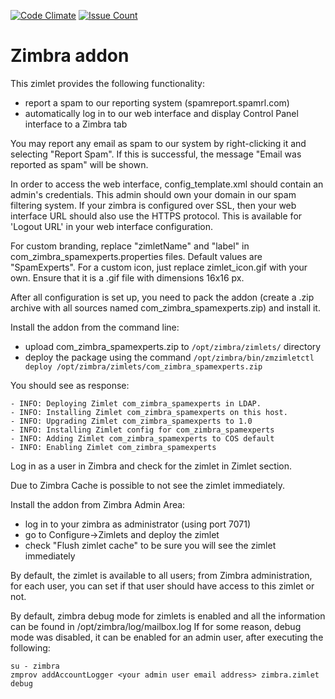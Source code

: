[![Code Climate](https://codeclimate.com/github/SpamExperts/zimbra-addon/badges/gpa.svg)](https://codeclimate.com/github/SpamExperts/zimbra-addon) [![Issue Count](https://codeclimate.com/github/SpamExperts/zimbra-addon/badges/issue_count.svg)](https://codeclimate.com/github/SpamExperts/zimbra-addon)

# Zimbra addon 
 
This zimlet provides the following functionality: 
- report a spam to our reporting system (spamreport.spamrl.com) 
- automatically log in to our web interface and display Control Panel interface to a Zimbra tab 

You may report any email as spam to our system by right-clicking it and selecting "Report Spam". If this is successful, the message "Email was reported as spam" will be shown. 
 
In order to access the web interface, config_template.xml should contain an admin's credentials. This admin should own your domain in our spam filtering system.
If your zimbra is configured over SSL, then your web interface URL should also use the HTTPS protocol. This is available for 'Logout URL' in your web interface configuration.

For custom branding, replace "zimletName" and "label" in com_zimbra_spamexperts.properties files. Default values are "SpamExperts".
For a custom icon, just replace zimlet_icon.gif with your own. Ensure that it is a .gif file with dimensions 16x16 px.

After all configuration is set up, you need to pack the addon (create a .zip archive with all sources named com_zimbra_spamexperts.zip) and install it.

Install the addon from the command line:
- upload com_zimbra_spamexperts.zip to `/opt/zimbra/zimlets/` directory 
- deploy the package using the command `/opt/zimbra/bin/zmzimletctl deploy /opt/zimbra/zimlets/com_zimbra_spamexperts.zip`
 
You should see as response:
 
```
- INFO: Deploying Zimlet com_zimbra_spamexperts in LDAP. 
- INFO: Installing Zimlet com_zimbra_spamexperts on this host. 
- INFO: Upgrading Zimlet com_zimbra_spamexperts to 1.0 
- INFO: Installing Zimlet config for com_zimbra_spamexperts 
- INFO: Adding Zimlet com_zimbra_spamexperts to COS default 
- INFO: Enabling Zimlet com_zimbra_spamexperts 
``` 

Log in as a user in Zimbra and check for the zimlet in Zimlet section. 
 
Due to Zimbra Cache is possible to not see the zimlet immediately.
 
Install the addon from Zimbra Admin Area:
- log in to your zimbra as administrator (using port 7071)
- go to Configure->Zimlets and deploy the zimlet
- check "Flush zimlet cache" to be sure you will see the zimlet immediately

By default, the zimlet is available to all users; from Zimbra administration, for each user, you can set if 
that user should have access to this zimlet or not.

By default, zimbra debug mode for zimlets is enabled and all the information can be found in /opt/zimbra/log/mailbox.log
If for some reason, debug mode was disabled, it can be enabled for an admin user, after executing the following:

```
su - zimbra
zmprov addAccountLogger <your admin user email address> zimbra.zimlet debug
```
